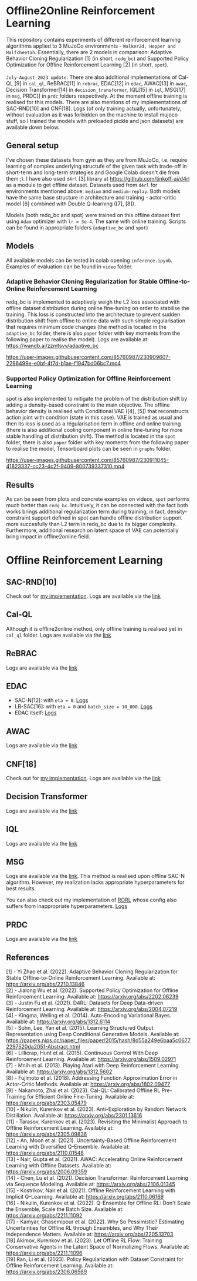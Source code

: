 # Offline2Online Reinforcement Learning
This repository contains experiments of different reinforcement learning algorithms applied to 3 MuJoCo environments - `Walker2d, Hopper and Halfcheetah`. Essentially, there are 2 models in comparison: Adaptive Behavior Cloning Regularization [1] (in short, `redq_bc`) and Supported Policy Optimization for Offline Reinforcement Learning [2] (in short, `spot`).<br /><br />`July-August 2023 update`: There are also additional implementations of Cal-QL [9] in `cal_ql`, ReBRAC[11] in `rebrac`, EDAC[12] in `edac`, AWAC[13] in `awac`, Decision Transformer[14] in `decision_transformer`, IQL[15] in `iql`, MSG[17] in `msg`, PRDC[] in `prdc` folders respectively. At the moment offline training is realised for this models. There are also mentions of my implementations of SAC-RND[10] and CNF[18]. Logs (of only training actually, unfortunately, without evaluation as it was forbidden on the machine to install mujoco stuff, so I trained the models with preloaded pickle and json datasets) are available down below.

## General setup
I've chosen these datasets from gym as they are from MuJoCo, i.e. require learning of complex underlying structufe of the given task with trade-off in short-term and long-term strategies and Google Colab doesn't die from them ;). I have also used `d4rl` [3] library at https://github.com/tinkoff-ai/d4rl as a module to get offline dataset. Datasets used from `d4rl` for environments mentioned above: `medium` and `medium-replay`. Both models have the same base structure in architecture and training - actor-critic model [6] combined with Double Q-learning ([7], [8]).

Models (both redq_bc and spot) were trained on this offline dataset first using `Adam` optimizer with `lr = 3e-4`. The same with online training. Scripts can be found in appropriate folders (`adaptive_bc` and `spot`)

## Models

All available models can be tested in colab opening `inference.ipynb`. Examples of evaluation can be found in `video` folder.

### Adaptive Behavior Cloning Regularization for Stable Offline-to-Online Reinforcement Learning
redq_bc is implemented to adaptively weigh the L2 loss associated with offline dataset distribution during online fine-tuning on order to stabilise the training. This loss is constructed into the architecture to prevent sudden distribution shift from offline to online data with such simple regularisation that requires minimum code changes (the method is located in the `adaptive_bc` folder, there is also `paper` folder with key moments from the following paper to realise the model). Logs are available at: https://wandb.ai/zzmtsvv/adaptive_bc


https://user-images.githubusercontent.com/85760987/230909607-2296499e-e0bf-4f7d-b1ae-f1947bd06bc7.mp4


### Supported Policy Optimization for Offline Reinforcement Learning
spot is also implemented to mitigate the problem of the distribution shift by adding a density-based constraint to the main objective. The offline behavior density is realised with Conditional VAE ([4], [5]) that reconstructs action joint with condition (state in this case). VAE is trained as usual and then its loss is used as a régularisation term in offline and online training (there is also additional cooling component in online fine-tuning for more stable handling of distribution shift). The method is located in the `spot` folder, there is also `paper` folder with key moments from the following paper to realise the model, Tensorboard plots can be seen in `graphs` folder.

https://user-images.githubusercontent.com/85760987/230911045-41823337-cc23-4c2f-9409-800739337310.mp4


## Results
As can be seen from plots and concrete examples on videos, `spot` performs much better than `redq_bc`. Intuitively, it can be connected with the fact both works brings additional regularization term during training, in fact, density-constraint support defined in spot can handle offline distribution support more succesfully than L2 term in redq_bc due to its bigger complexity. Furthermore, additional research on latent space of VAE can potentially bring impact in offline2online field.

# Offline Reinforcement Learning
## SAC-RND[10]
Check out for [my implementation](https://github.com/zzmtsvv/sac_rnd). Logs are available via the [link](https://wandb.ai/zzmtsvv/sac_rnd?workspace=user-zzmtsvv)

## Cal-QL
Although it is offline2online method, only offline training is realised yet in `cal_ql` folder. Logs are available via the [link](https://wandb.ai/zzmtsvv/cal_ql?workspace=user-zzmtsvv)

## ReBRAC
Logs are available via the [link](https://wandb.ai/zzmtsvv/ReBRAC?workspace=user-zzmtsvv)

## EDAC
- SAC-N[12]: with `eta = 0`. [Logs](https://wandb.ai/zzmtsvv/SAC-N?workspace=user-zzmtsvv)
- LB-SAC[16]: with `eta = 0` and `batch_size = 10_000`. [Logs](https://wandb.ai/zzmtsvv/LB-SAC?workspace=user-zzmtsvv)
- EDAC itself: [Logs](https://wandb.ai/zzmtsvv/EDAC?workspace=user-zzmtsvv)

## AWAC
Logs are available via the [link](https://wandb.ai/zzmtsvv/AWAC?workspace=user-zzmtsvv)

## CNF[18]
Check out for [my implementation](https://github.com/zzmtsvv/cnf). Logs are available via the [link](https://wandb.ai/zzmtsvv/CNF/workspace?workspace=user-zzmtsvv)

## Decision Transformer
Logs are available via the [link](https://wandb.ai/zzmtsvv/DecisionTransformer?workspace=user-zzmtsvv)

## IQL
Logs are available via the [link](https://wandb.ai/zzmtsvv/IQL?workspace=user-zzmtsvv)

## MSG
Logs are available via the [link](https://wandb.ai/zzmtsvv/MSG?workspace=user-zzmtsvv). This method is realised upon offline SAC-N algorithm. However, my realization lacks appropriate hyperparameters for best results.

You can also check out my implementation of [RORL](https://github.com/zzmtsvv/rorl) whose config also suffers from inappropriate hyperparameters. [Logs](https://wandb.ai/zzmtsvv/RORL?workspace=user-zzmtsvv)

## PRDC
Logs are available via the [link](https://wandb.ai/zzmtsvv/PRDC?workspace=user-zzmtsvv)


## References
[1] - Yi Zhao et al. (2022). Adaptive Behavior Cloning Regularization for Stable Offline-to-Online Reinforcement Learning. Available at: https://arxiv.org/abs/2210.13846 <br />
[2] - Jialong Wu et al. (2022). Supported Policy Optimization for Offline Reinforcement Learning. Available at: https://arxiv.org/abs/2202.06239 <br />
[3] - Justin Fu et al. (2021). D4RL: Datasets for Deep Data-driven Reinforcement Learning. Available at: https://arxiv.org/abs/2004.07219 <br />
[4] - Kingma, Welling et al. (2014). Auto-Encoding Variational Bayes. Available at: https://arxiv.org/abs/1312.6114 <br />
[5] - Sohn, Lee, Yan et al. (2015). Learning Structured Output Representation using Deep Conditional Generative Models. Available at: https://papers.nips.cc/paper_files/paper/2015/hash/8d55a249e6baa5c06772297520da2051-Abstract.html <br />
[6] - Lillicrap, Hunt et al. (2015). Continuous Control With Deep Reinforcement Learning. Available at: https://arxiv.org/abs/1509.02971 <br />
[7] - Mnih et al. (2013). Playing Atari with Deep Reinforcement Learning. Available at: https://arxiv.org/abs/1312.5602 <br />
[8] - Fujimoto et al. (2018). Addressing Function Approximation Error in Actor-Critic Methods. Available at: https://arxiv.org/abs/1802.09477 <br />
[9] - Nakamoto, Zhai et al. (2023). Cal-QL: Calibrated Offline RL Pre-Training for Efficient Online Fine-Tuning. Available at: https://arxiv.org/abs/2303.05479 <br />
[10] - Nikulin, Kurenkov et al. (2023). Anti-Exploration by Random Network Distillation. Available at: https://arxiv.org/abs/2301.13616 <br/>
[11] - Tarasov, Kurenkov et al. (2023). Revisiting the Minimalist Approach to Offline Reinforcement Learning. Available at: https://arxiv.org/abs/2305.09836 <br/>
[12] - An, Moon et al. (2021). Uncertainty-Based Offline Reinforcement Learning with Diversified Q-Ensemble. Available at: https://arxiv.org/abs/2110.01548 <br/>
[13] - Nair, Gupta et al. (2021). AWAC: Accelerating Online Reinforcement Learning with Offline Datasets. Available at: https://arxiv.org/abs/2006.09359 <br/>
[14] - Chen, Lu et al. (2021). Decision Transformer: Reinforcement Learning via Sequence Modeling. Available at: https://arxiv.org/abs/2106.01345 <br/>
[15] - Kostrikov, Nair et al. (2021). Offline Reinforcement Learning with Implicit Q-Learning. Available at: https://arxiv.org/abs/2110.06169 <br/>
[16] - Nikulin, Kurenkov et al. (2022). Q-Ensemble for Offline RL: Don't Scale the Ensemble, Scale the Batch Size. Available at: https://arxiv.org/abs/2211.11092 <br/>
[17] - Kamyar, Ghasemipour et al. (2022). Why So Pessimistic? Estimating Uncertainties for Offline RL through Ensembles, and Why Their Independence Matters. Available at: https://arxiv.org/abs/2205.13703 <br/>
[18] Akimov, Kurenkov et al. (2023). Let Offline RL Flow: Training Conservative Agents in the Latent Space of Normalizing Flows. Available at: https://arxiv.org/abs/2211.11096 <br/>
[19] Ran, Li et al. (2023). Policy Regularization with Dataset Constraint for Offline Reinforcement Learning. Available at: https://arxiv.org/abs/2306.06569
